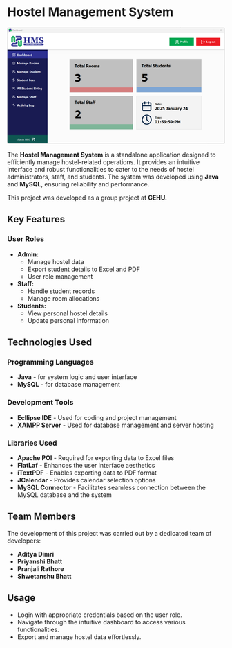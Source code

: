 # Hostel Management System

![Admin Dashboard](images/admin_dashboard.png)

The **Hostel Management System** is a standalone application designed to efficiently manage hostel-related operations. It provides an intuitive interface and robust functionalities to cater to the needs of hostel administrators, staff, and students. The system was developed using **Java** and **MySQL**, ensuring reliability and performance.

This project was developed as a group project at **GEHU.**

## Key Features
### User Roles
- **Admin:**
  - Manage hostel data
  - Export student details to Excel and PDF
  - User role management
- **Staff:**
  - Handle student records
  - Manage room allocations
- **Students:**
  - View personal hostel details
  - Update personal information

## Technologies Used
### Programming Languages
- **Java** - for system logic and user interface
- **MySQL** - for database management

### Development Tools
- **Ecllipse IDE** - Used for coding and project management
- **XAMPP Server** - Used for database management and server hosting

### Libraries Used
- **Apache POI** - Required for exporting data to Excel files
- **FlatLaf** - Enhances the user interface aesthetics
- **iTextPDF** - Enables exporting data to PDF format
- **JCalendar** - Provides calendar selection options
- **MySQL Connector** - Facilitates seamless connection between the MySQL database and the system

## Team Members
The development of this project was carried out by a dedicated team of developers:
- **Aditya Dimri**
- **Priyanshi Bhatt**
- **Pranjali Rathore**
- **Shwetanshu Bhatt**

## Usage
- Login with appropriate credentials based on the user role.
- Navigate through the intuitive dashboard to access various functionalities.
- Export and manage hostel data effortlessly.



